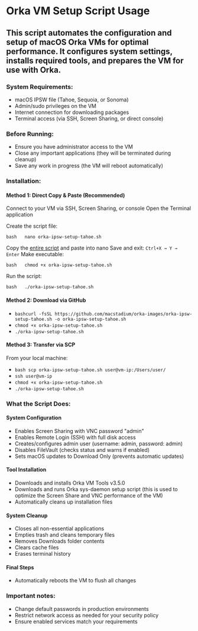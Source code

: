 # Orka VM Setup Script Usage
## This script automates the configuration and setup of macOS Orka VMs for optimal performance. It configures system settings, installs required tools, and prepares the VM for use with Orka.

### System Requirements:

- macOS IPSW file (Tahoe, Sequoia, or Sonoma)
- Admin/sudo privileges on the VM
- Internet connection for downloading packages
- Terminal access (via SSH, Screen Sharing, or direct console)

### Before Running:

- Ensure you have administrator access to the VM
- Close any important applications (they will be terminated during cleanup)
- Save any work in progress (the VM will reboot automatically)

### Installation:

#### Method 1: Direct Copy & Paste (Recommended)

Connect to your VM via SSH, Screen Sharing, or console
Open the Terminal application

Create the script file:

```bash   nano orka-ipsw-setup-tahoe.sh```

Copy the [entire script] and paste into nano
Save and exit: ```Ctrl+X → Y → Enter```
Make executable:

```bash   chmod +x orka-ipsw-setup-tahoe.sh```

Run the script:

```bash   ./orka-ipsw-setup-tahoe.sh```

#### Method 2: Download via GitHub

- ```bashcurl -fsSL https://github.com/macstadium/orka-images/orka-ipsw-setup-tahoe.sh -o orka-ipsw-setup-tahoe.sh```
- ```chmod +x orka-ipsw-setup-tahoe.sh```
- ```./orka-ipsw-setup-tahoe.sh```

#### Method 3: Transfer via SCP

From your local machine:

- ```bash scp orka-ipsw-setup-tahoe.sh user@vm-ip:/Users/user/```
- ```ssh user@vm-ip```
- ```chmod +x orka-ipsw-setup-tahoe.sh```
- ```./orka-ipsw-setup-tahoe.sh```

### What the Script Does:

#### System Configuration

- Enables Screen Sharing with VNC password "admin"
- Enables Remote Login (SSH) with full disk access
- Creates/configures admin user (username: admin, password: admin)
- Disables FileVault (checks status and warns if enabled)
- Sets macOS updates to Download Only (prevents automatic updates)

#### Tool Installation

- Downloads and installs Orka VM Tools v3.5.0
- Downloads and runs Orka sys-daemon setup script (this is used to optimize the Screen Share and VNC performance of the VM)
- Automatically cleans up installation files

#### System Cleanup

- Closes all non-essential applications
- Empties trash and cleans temporary files
- Removes Downloads folder contents
- Clears cache files
- Erases terminal history

#### Final Steps

- Automatically reboots the VM to flush all changes

### Important notes:

- Change default passwords in production environments
- Restrict network access as needed for your security policy
- Ensure enabled services match your requirements

[entire script]: https://github.com/macstadium/orka-images/orka-ipsw-setup-tahoe.sh
